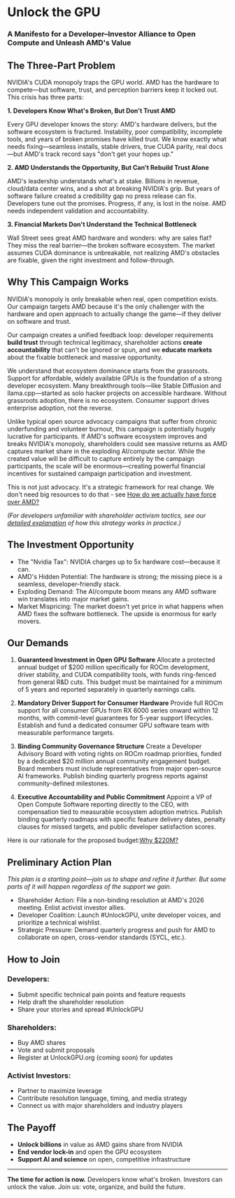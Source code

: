 # Unlock the GPU 

### A Manifesto for a Developer–Investor Alliance to Open Compute and Unleash AMD's Value

## The Three-Part Problem

NVIDIA's CUDA monopoly traps the GPU world. AMD has the hardware to compete—but software, trust, and perception barriers keep it locked out. This crisis has three parts:

**1. Developers Know What's Broken, But Don't Trust AMD**

Every GPU developer knows the story: AMD's hardware delivers, but the software ecosystem is fractured. Instability, poor compatibility, incomplete tools, and years of broken promises have killed trust. We know exactly what needs fixing—seamless installs, stable drivers, true CUDA parity, real docs—but AMD's track record says "don't get your hopes up."

**2. AMD Understands the Opportunity, But Can't Rebuild Trust Alone**

AMD's leadership understands what's at stake. Billions in revenue, cloud/data center wins, and a shot at breaking NVIDIA's grip. But years of software failure created a credibility gap no press release can fix. Developers tune out the promises. Progress, if any, is lost in the noise. AMD needs independent validation and accountability.

**3. Financial Markets Don't Understand the Technical Bottleneck**

Wall Street sees great AMD hardware and wonders: why are sales flat? They miss the real barrier—the broken software ecosystem. The market assumes CUDA dominance is unbreakable, not realizing AMD's obstacles are fixable, given the right investment and follow-through.

## Why This Campaign Works

NVIDIA's monopoly is only breakable when real, open competition exists. Our campaign targets AMD because it's the only challenger with the hardware and open approach to actually change the game—if they deliver on software and trust.

Our campaign creates a unified feedback loop: developer requirements **build trust** through technical legitimacy, shareholder actions **create accountability** that can't be ignored or spun, and we **educate markets** about the fixable bottleneck and massive opportunity.

We understand that ecosystem dominance starts from the grassroots. Support for affordable, widely available GPUs is the foundation of a strong developer ecosystem. Many breakthrough tools—like Stable Diffusion and llama.cpp—started as solo hacker projects on accessible hardware. Without grassroots adoption, there is no ecosystem. Consumer support drives enterprise adoption, not the reverse.

Unlike typical open source advocacy campaigns that suffer from chronic underfunding and volunteer burnout, this campaign is potentially hugely lucrative for participants. If AMD's software ecosystem improves and breaks NVIDIA's monopoly, shareholders could see massive returns as AMD captures market share in the exploding AI/compute sector. While the created value will be difficult to capture entirely by the campaign participants, the scale will be enormous—creating powerful financial incentives for sustained campaign participation and investment.

This is not just advocacy. It's a strategic framework for real change. We don't need big resources to do that - see [How do we actually have force over AMD?](/faq#actual-force)

*(For developers unfamiliar with shareholder activism tactics, see our [detailed explanation](/shareholder-activism) of how this strategy works in practice.)*

## The Investment Opportunity

- The "Nvidia Tax": NVIDIA charges up to 5x hardware cost—because it can.
- AMD's Hidden Potential: The hardware is strong; the missing piece is a seamless, developer-friendly stack.
- Exploding Demand: The AI/compute boom means any AMD software win translates into major market gains.
- Market Mispricing: The market doesn't yet price in what happens when AMD fixes the software bottleneck. The upside is enormous for early movers. 

## Our Demands

1. **Guaranteed Investment in Open GPU Software**
Allocate a protected annual budget of $200 million specifically for ROCm development, driver stability, and CUDA compatibility tools, with funds ring-fenced from general R&D cuts. This budget must be maintained for a minimum of 5 years and reported separately in quarterly earnings calls.

2. **Mandatory Driver Support for Consumer Hardware**
Provide full ROCm support for all consumer GPUs from RX 6000 series onward within 12 months, with commit-level guarantees for 5-year support lifecycles. Establish and fund a dedicated consumer GPU software team with measurable performance targets.

3. **Binding Community Governance Structure**
Create a Developer Advisory Board with voting rights on ROCm roadmap priorities, funded by a dedicated $20 million annual community engagement budget. Board members must include representatives from major open-source AI frameworks. Publish binding quarterly progress reports against community-defined milestones.

4. **Executive Accountability and Public Commitment**
Appoint a VP of Open Compute Software reporting directly to the CEO, with compensation tied to measurable ecosystem adoption metrics. Publish binding quarterly roadmaps with specific feature delivery dates, penalty clauses for missed targets, and public developer satisfaction scores.

Here is our rationale for the proposed budget:[Why $220M?](why_220M.md)

## Preliminary Action Plan

*This plan is a starting point—join us to shape and refine it further. But some parts of it will happen regardless of the support we gain.*
- Shareholder Action: File a non-binding resolution at AMD's 2026 meeting. Enlist activist investor allies.
- Developer Coalition: Launch #UnlockGPU, unite developer voices, and prioritize a technical wishlist.
- Strategic Pressure: Demand quarterly progress and push for AMD to collaborate on open, cross-vendor standards (SYCL, etc.).

## How to Join

### Developers:
- Submit specific technical pain points and feature requests
- Help draft the shareholder resolution
- Share your stories and spread #UnlockGPU

### Shareholders:
- Buy AMD shares
- Vote and submit proposals
- Register at UnlockGPU.org (coming soon) for updates

### Activist Investors:
- Partner to maximize leverage
- Contribute resolution language, timing, and media strategy
- Connect us with major shareholders and industry players


## The Payoff
- **Unlock billions** in value as AMD gains share from NVIDIA
- **End vendor lock-in** and open the GPU ecosystem
- **Support AI and science** on open, competitive infrastructure

---
**The time for action is now.** Developers know what's broken. Investors can unlock the value. Join us: vote, organize, and build the future.

